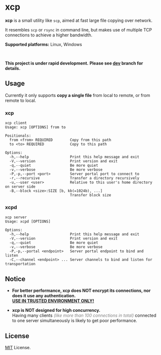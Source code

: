 # xcp

**xcp** is a small utility like `scp`, aimed at fast large file copying over network.

It resembles `scp` or `rsync` in command line, but makes use of multiple TCP connections to achieve a higher bandwidth.

**Supported platforms:** Linux, Windows

<br>

**This project is under rapid development.**
**Please see [dev](https://github.com/WenbinHou/xcp/tree/dev) branch for details.**

## Usage

Currently it only supports **copy a single file** from local to remote, or from remote to local.

### xcp
````
xcp client
Usage: xcp [OPTIONS] from to

Positionals:
  from <from> REQUIRED        Copy from this path
  to <to> REQUIRED            Copy to this path

Options:
  -h,--help                   Print this help message and exit
  -V,--version                Print version and exit
  -q,--quiet                  Be more quiet
  -v,--verbose                Be more verbose
  -P,-p,--port <port>         Server portal port to connect to
  -r,--recursive              Transfer a directory recursively
  -u,--user <user>            Relative to this user's home directory on server side
  -B,--block <size>:SIZE [b, kb(=1024b), ...]
                              Transfer block size
````

### xcpd
````
xcp server
Usage: xcpd [OPTIONS]

Options:
  -h,--help                   Print this help message and exit
  -V,--version                Print version and exit
  -q,--quiet                  Be more quiet
  -v,--verbose                Be more verbose
  -P,-p,--portal <endpoint>   Server portal endpoint to bind and listen
  -C,--channel <endpoint> ... Server channels to bind and listen for transportation
````

## Notice

- **For better performance, xcp does NOT encrypt its connections, nor does it use any authentication.<br>
  <u>USE IN TRUSTED ENVIRONMENT ONLY!</u>**

- **xcp is NOT designed for high concurrency.**<br>
  Having many clients <span style="color:gray">*(like more than 100 connections in total)*</span> connected to one server simultaneously is likely to get poor performance.

## License

[MIT](./LICENSE) License.

